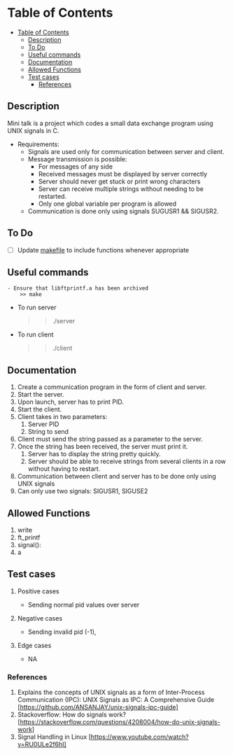 # Table of Contents

- [Table of Contents](#table-of-contents)
  - [Description](#description)
  - [To Do](#to-do)
  - [Useful commands](#useful-commands)
  - [Documentation](#documentation)
  - [Allowed Functions](#allowed-functions)
  - [Test cases](#test-cases)
    - [References](#references)

## Description
Mini talk is a project which codes a small data exchange program
using UNIX signals in C.

- Requirements: 
  - Signals are used only for communication between server and client. 
  - Message transmission is possible:
    - For messages of any side
    - Received messages must be displayed by server correctly
    - Server should never get stuck or print wrong characters
    - Server can receive multiple strings without needing to be restarted.
    - Only one global variable per program is allowed
  - Communication is done only using signals SUGUSR1 && SIGUSR2.

## To Do
- [ ] Update [makefile](Makefile) to include functions whenever appropriate

## Useful commands
	- Ensure that libftprintf.a has been archived
		>> make
   
   - To run server
      >> ./server

   - To run client
      >> ./client


## Documentation

1. Create a communication program in the form of client and server. 
2. Start the server. 
3. Upon launch, server has to print PID. 
4. Start the client. 
5. Client takes in two parameters:
   1. Server PID
   2. String to send
6. Client must send the string passed as a parameter to the server. 
7. Once the string has been received, the server must print it. 
   1. Server has to display the string pretty quickly. 
   2. Server should be able to receive strings from several clients in a row without having to restart. 
8. Communication between client and server has to be done only using UNIX signals
9. Can only use two signals: SIGUSR1, SIGUSE2


## Allowed Functions

1. write
2. ft_printf
3. signal(): 
4. a

## Test cases

1. Positive cases
   - Sending normal pid values over server


2. Negative cases
   - Sending invalid pid (-1), 


3. Edge cases
   - NA

### References
1. Explains the concepts of UNIX signals as a form of Inter-Process Communication (IPC): UNIX Signals as IPC: A Comprehensive Guide [https://github.com/ANSANJAY/unix-signals-ipc-guide]
2. Stackoverflow: How do signals work? [https://stackoverflow.com/questions/4208004/how-do-unix-signals-work]
3. Signal Handling in Linux [https://www.youtube.com/watch?v=RU0ULe2f6hI]
